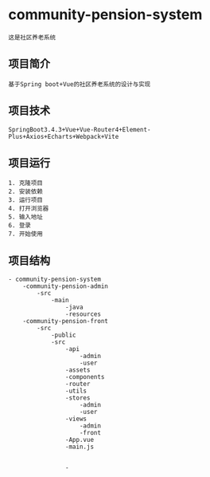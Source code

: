 # community-pension-system
    这是社区养老系统
## 项目简介
    基于Spring boot+Vue的社区养老系统的设计与实现
## 项目技术
    SpringBoot3.4.3+Vue+Vue-Router4+Element-Plus+Axios+Echarts+Webpack+Vite
## 项目运行
    1. 克隆项目
    2. 安装依赖
    3. 运行项目
    4. 打开浏览器
    5. 输入地址
    6. 登录
    7. 开始使用
## 项目结构
    - community-pension-system
        -community-pension-admin
            -src
                -main
                    -java
                    -resources
        -community-pension-front
            -src
                -public
                -src
                    -api
                        -admin
                        -user
                    -assets
                    -components
                    -router
                    -utils
                    -stores
                        -admin
                        -user
                    -views
                        -admin
                        -front
                    -App.vue
                    -main.js
                

                    -